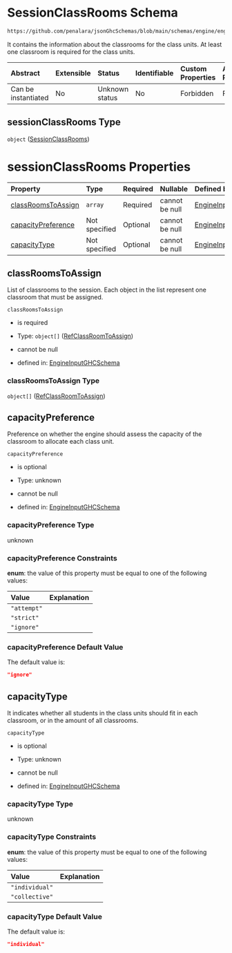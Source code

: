 # SessionClassRooms Schema

```txt
https://github.com/penalara/jsonGhcSchemas/blob/main/schemas/engine/engineSpecification.schema.json#/properties/sessions/items/properties/sessionClassRooms
```

It contains the information about the classrooms for the class units. At least one classroom is required for the class units.

| Abstract            | Extensible | Status         | Identifiable | Custom Properties | Additional Properties | Access Restrictions | Defined In                                                                                               |
| :------------------ | :--------- | :------------- | :----------- | :---------------- | :-------------------- | :------------------ | :------------------------------------------------------------------------------------------------------- |
| Can be instantiated | No         | Unknown status | No           | Forbidden         | Forbidden             | none                | [engineSpecification.schema.json\*](../../../out/engineSpecification.schema.json "open original schema") |

## sessionClassRooms Type

`object` ([SessionClassRooms](enginespecification-properties-sessions-session-properties-sessionclassrooms.md))

# sessionClassRooms Properties

| Property                                  | Type          | Required | Nullable       | Defined by                                                                                                                                                                                                                                                                                                                        |
| :---------------------------------------- | :------------ | :------- | :------------- | :-------------------------------------------------------------------------------------------------------------------------------------------------------------------------------------------------------------------------------------------------------------------------------------------------------------------------------- |
| [classRoomsToAssign](#classroomstoassign) | `array`       | Required | cannot be null | [EngineInputGHCSchema](enginespecification-properties-sessions-session-properties-sessionclassrooms-properties-classroomstoassign.md "https://github.com/penalara/jsonGhcSchemas/blob/main/schemas/engine/engineSpecification.schema.json#/properties/sessions/items/properties/sessionClassRooms/properties/classRoomsToAssign") |
| [capacityPreference](#capacitypreference) | Not specified | Optional | cannot be null | [EngineInputGHCSchema](enginespecification-properties-sessions-session-properties-sessionclassrooms-properties-capacitypreference.md "https://github.com/penalara/jsonGhcSchemas/blob/main/schemas/engine/engineSpecification.schema.json#/properties/sessions/items/properties/sessionClassRooms/properties/capacityPreference") |
| [capacityType](#capacitytype)             | Not specified | Optional | cannot be null | [EngineInputGHCSchema](enginespecification-properties-sessions-session-properties-sessionclassrooms-properties-capacitytype.md "https://github.com/penalara/jsonGhcSchemas/blob/main/schemas/engine/engineSpecification.schema.json#/properties/sessions/items/properties/sessionClassRooms/properties/capacityType")             |

## classRoomsToAssign

List of classrooms to the session. Each object in the list represent one classroom that must be assigned.

`classRoomsToAssign`

*   is required

*   Type: `object[]` ([RefClassRoomToAssign](enginespecification-definitions-refclassroomtoassign.md))

*   cannot be null

*   defined in: [EngineInputGHCSchema](enginespecification-properties-sessions-session-properties-sessionclassrooms-properties-classroomstoassign.md "https://github.com/penalara/jsonGhcSchemas/blob/main/schemas/engine/engineSpecification.schema.json#/properties/sessions/items/properties/sessionClassRooms/properties/classRoomsToAssign")

### classRoomsToAssign Type

`object[]` ([RefClassRoomToAssign](enginespecification-definitions-refclassroomtoassign.md))

## capacityPreference

Preference on whether the engine should assess the capacity of the classroom to allocate each class unit.

`capacityPreference`

*   is optional

*   Type: unknown

*   cannot be null

*   defined in: [EngineInputGHCSchema](enginespecification-properties-sessions-session-properties-sessionclassrooms-properties-capacitypreference.md "https://github.com/penalara/jsonGhcSchemas/blob/main/schemas/engine/engineSpecification.schema.json#/properties/sessions/items/properties/sessionClassRooms/properties/capacityPreference")

### capacityPreference Type

unknown

### capacityPreference Constraints

**enum**: the value of this property must be equal to one of the following values:

| Value       | Explanation |
| :---------- | :---------- |
| `"attempt"` |             |
| `"strict"`  |             |
| `"ignore"`  |             |

### capacityPreference Default Value

The default value is:

```json
"ignore"
```

## capacityType

It indicates whether all students in the class units should fit in each classroom, or in the amount of all classrooms.

`capacityType`

*   is optional

*   Type: unknown

*   cannot be null

*   defined in: [EngineInputGHCSchema](enginespecification-properties-sessions-session-properties-sessionclassrooms-properties-capacitytype.md "https://github.com/penalara/jsonGhcSchemas/blob/main/schemas/engine/engineSpecification.schema.json#/properties/sessions/items/properties/sessionClassRooms/properties/capacityType")

### capacityType Type

unknown

### capacityType Constraints

**enum**: the value of this property must be equal to one of the following values:

| Value          | Explanation |
| :------------- | :---------- |
| `"individual"` |             |
| `"collective"` |             |

### capacityType Default Value

The default value is:

```json
"individual"
```
